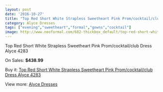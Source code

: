 ```yaml
---
layout: post
date: '2016-10-27'
title: "Top Red Short White Strapless Sweetheart Pink Prom/cocktail/club Dress Alyce 4283"
category: Alyce Dresses
tags: ["evening","sweetheart","formal","gowns","cocktail"]
image: http://www.neoformal.com/682-thickbox_default/top-red-short-white-strapless-sweetheart-pink-prom-cocktail-club-dress-alyce-4283.jpg
---
```

Top Red Short White Strapless Sweetheart Pink Prom/cocktail/club Dress Alyce 4283

On Sales: **$438.99**
<a href="https://www.neoformal.com/en/alyce-dresses/243-top-red-short-white-strapless-sweetheart-pink-prom-cocktail-club-dress-alyce-4283.html"><amp-img layout="responsive" width="600" height="600" src="//www.neoformal.com/682-thickbox_default/top-red-short-white-strapless-sweetheart-pink-prom-cocktail-club-dress-alyce-4283.jpg" alt="Top Red Short White Strapless Sweetheart Pink Prom/cocktail/club Dress Alyce 4283 0" /></a>
<a href="https://www.neoformal.com/en/alyce-dresses/243-top-red-short-white-strapless-sweetheart-pink-prom-cocktail-club-dress-alyce-4283.html"><amp-img layout="responsive" width="600" height="600" src="//www.neoformal.com/683-thickbox_default/top-red-short-white-strapless-sweetheart-pink-prom-cocktail-club-dress-alyce-4283.jpg" alt="Top Red Short White Strapless Sweetheart Pink Prom/cocktail/club Dress Alyce 4283 1" /></a>
<a href="https://www.neoformal.com/en/alyce-dresses/243-top-red-short-white-strapless-sweetheart-pink-prom-cocktail-club-dress-alyce-4283.html"><amp-img layout="responsive" width="600" height="600" src="//www.neoformal.com/684-thickbox_default/top-red-short-white-strapless-sweetheart-pink-prom-cocktail-club-dress-alyce-4283.jpg" alt="Top Red Short White Strapless Sweetheart Pink Prom/cocktail/club Dress Alyce 4283 2" /></a>

Buy it: [Top Red Short White Strapless Sweetheart Pink Prom/cocktail/club Dress Alyce 4283](https://www.neoformal.com/en/alyce-dresses/243-top-red-short-white-strapless-sweetheart-pink-prom-cocktail-club-dress-alyce-4283.html "Top Red Short White Strapless Sweetheart Pink Prom/cocktail/club Dress Alyce 4283")

View more: [Alyce Dresses](https://www.neoformal.com/en/3-alyce-dresses "Alyce Dresses")